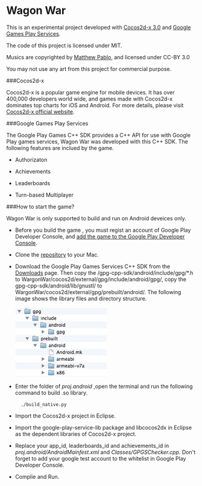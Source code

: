 Wagon War
======

This is an experimental project developed with [Cocos2d-x 3.0](http://www.cocos2d-x.org/) and [Google Games Play Services](https://developers.google.com/games/services/).

The code of this project is licensed under MIT.

Musics are copyrighted by [Matthew Pablo](http://www.matthewpablo.com/), and licensed under CC-BY 3.0

You may not use any art from this project for commercial purpose.

###Cocos2d-x

Cocos2d-x is a popular game engine for mobile devices. It has over 400,000 developers world wide, and games made with Cocos2d-x dominates top charts for iOS and Android. For more details, please visit [Cocos2d-x official website](http://www.cocos2d-x.org/).

###Google Games Play Services

The Google Play Games C++ SDK provides a C++ API for use with Google Play games services, Wagon War was developed with this C++ SDK. The following features are inclued by the game.

* Authorizaton

* Achievements

* Leaderboards

* Turn-based Multiplayer

###How to start the game?

Wagon War is only supported to build and run on Android deveices only.

* Before you build the game , you must regist an account of Google Play Developer Console, and [add the game to the Google Play Developer Console](https://developers.google.com/games/services/console/enabling#step_2_add_your_game_to_the_dev_console).

* Clone the [repository](https://github.com/chukong/TankMultiplayer.git) to your Mac.

* Download the Google Play Games Services C++ SDK from the [Downloads](https://developers.google.com/games/services/downloads) page. Then copy the /gpg-cpp-sdk/android/include/gpg/*.h to WargonWar/cocos2d/external/gpg/include/android/gpg/, copy the gpg-cpp-sdk/android/lib/gnustl/ to WargonWar/cocos2d/external/gpg/prebuilt/android/. The following image shows the library files and directory structure. 

	![](gpglibrary.png)

* Enter the folder of *proj.android* ,open the terminal and run the following command to build .so library.

		./build_native.py

* Import the Cocos2d-x project in Eclipse.

* Import the google-play-service-lib package and libcocos2dx in Eclipse as the dependent libraries of Cocos2d-x project.

* Replace your app_id, leaderboards_id and achievements_id in *proj.android/AndroidMainfest.xml* and *Classes/GPGSChecker.cpp*. Don't forget to add your google test account to the whitelist in Google Play Developer Console.

* Complie and Run.